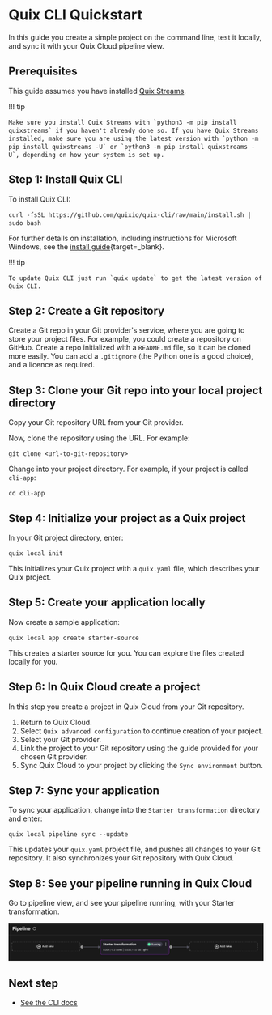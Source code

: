 # Quix CLI Quickstart

In this guide you create a simple project on the command line, test it locally, and sync it with your Quix Cloud pipeline view.

## Prerequisites

This guide assumes you have installed [Quix Streams](../get-started/install.md).

!!! tip

    Make sure you install Quix Streams with `python3 -m pip install quixstreams` if you haven't already done so. If you have Quix Streams installed, make sure you are using the latest version with `python -m pip install quixstreams -U` or `python3 -m pip install quixstreams -U`, depending on how your system is set up. 

## Step 1: Install Quix CLI

To install Quix CLI:

```
curl -fsSL https://github.com/quixio/quix-cli/raw/main/install.sh | sudo bash
```

For further details on installation, including instructions for Microsoft Windows, see the [install guide](https://github.com/quixio/quix-cli?tab=readme-ov-file#installation-of-quix-cli){target=_blank}.

!!! tip

    To update Quix CLI just run `quix update` to get the latest version of Quix CLI.

## Step 2: Create a Git repository

Create a Git repo in your Git provider's service, where you are going to store your project files. For example, you could create a repository on GitHub. Create a repo initialized with a `README.md` file, so it can be cloned more easily. You can add a `.gitignore` (the Python one is a good choice), and a licence as required.

## Step 3: Clone your Git repo into your local project directory

Copy your Git repository URL from your Git provider.

Now, clone the repository using the URL. For example:

```
git clone <url-to-git-repository>
```

Change into your project directory. For example, if your project is called `cli-app`:

```
cd cli-app
```

## Step 4: Initialize your project as a Quix project

In your Git project directory, enter:

```
quix local init
```

This initializes your Quix project with a `quix.yaml` file, which describes your Quix project.

## Step 5: Create your application locally

Now create a sample application:

```
quix local app create starter-source
```

This creates a starter source for you. You can explore the files created locally for you. 

## Step 6: In Quix Cloud create a project

In this step you create a project in Quix Cloud from your Git repository.

1. Return to Quix Cloud.
2. Select `Quix advanced configuration` to continue creation of your project.
3. Select your Git provider.
4. Link the project to your Git repository using the guide provided for your chosen Git provider.
4. Sync Quix Cloud to your project by clicking the `Sync environment` button.

## Step 7: Sync your application

To sync your application, change into the `Starter transformation` directory and enter:

```
quix local pipeline sync --update
```

This updates your `quix.yaml` project file, and pushes all changes to your Git repository. It also synchronizes your Git repository with Quix Cloud.

## Step 8: See your pipeline running in Quix Cloud

Go to pipeline view, and see your pipeline running, with your Starter transformation.

![Pipeline running](../images/starter-transform.png)

## Next step

* [See the CLI docs](../cli/overview.md)
